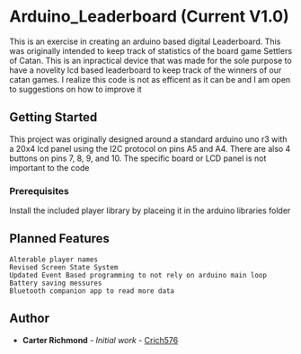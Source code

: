 # Arduino_Leaderboard (Current V1.0)

This is an exercise in creating an arduino based digital Leaderboard. This was originally intended to keep track of statistics of the 
board game Settlers of Catan. This is an inpractical device that was made for the sole purpose to have a novelity lcd based leaderboard to
keep track of the winners of our catan games. I realize this code is not as efficent as it can be and I am open to suggestions on how to improve it

## Getting Started

This project was originally designed around a standard arduino uno r3 with a 20x4 lcd panel using the I2C protocol on pins A5 and A4. 
There are also 4 buttons on pins 7, 8, 9, and 10. The specific board or LCD panel is not important to the code

### Prerequisites

Install the included player library by placeing it in the arduino libraries folder

## Planned Features
```
Alterable player names
Revised Screen State System
Updated Event Based programming to not rely on arduino main loop
Battery saving messures
Bluetooth companion app to read more data
```

## Author
* **Carter Richmond** - *Initial work* - [Crich576](https://github.com/Crich576)


